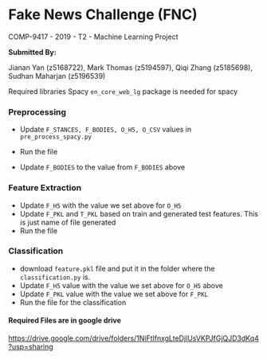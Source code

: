 # Fake News Challenge (FNC)
 COMP-9417 - 2019 - T2 - Machine Learning Project

**Submitted By:**

Jianan Yan (z5168722), Mark Thomas (z5194597),
Qiqi Zhang (z5185698), Sudhan Maharjan (z5196539)


Required libraries 
Spacy
`en_core_web_lg` package is needed for spacy



### Preprocessing
- Update `F_STANCES, F_BODIES, O_H5, O_CSV` values in `pre_process_spacy.py`
- Run the file

- Update `F_BODIES` to the value from `F_BODIES` above

### Feature Extraction
- Update `F_H5` with the value we set above for `O_H5`
- Update `F_PKL` and `T_PKL` based on train and generated test features. This is just name of file generated
- Run the file

### Classification
- download `feature.pkl` file and put it in the folder where the `classification.py` is.
- Update `F_H5` value with the value we set above for `O_H5` above
- Update `F_PKL` value with the value we set above for `F_PKL`
- Run the file for the classification


#### Required Files are in google drive
https://drive.google.com/drive/folders/1NiFtlfnxgLteDjlUsVKPJfGjQJD3dKq4?usp=sharing



